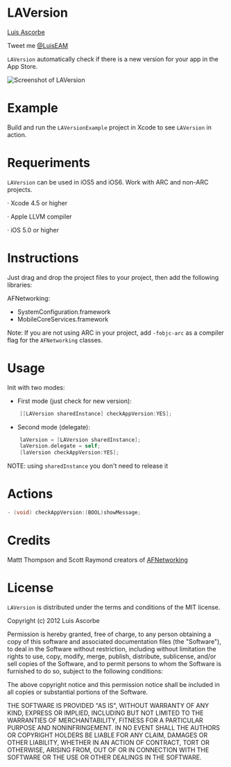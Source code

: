 LAVersion
==========

[Luis Ascorbe](http://about.me/lascorbe)

Tweet me [@LuisEAM](http://twitter.com/luiseam)

`LAVersion` automatically check if there is a new version for your app in the App Store.

![Screenshot of LAVersion](https://raw.github.com/Lascorbe/LAVersion/master/captura.png  "LAVersion Screenshot")


Example
==========
Build and run the `LAVersionExample` project in Xcode to see `LAVersion` in action.


Requeriments
==========

`LAVersion` can be used in iOS5 and iOS6. Work with ARC and non-ARC projects.

· Xcode 4.5 or higher

· Apple LLVM compiler

· iOS 5.0 or higher


Instructions
==========

Just drag and drop the project files to your project, then add the following libraries:

AFNetworking:
- SystemConfiguration.framework 
- MobileCoreServices.framework 

Note: If you are not using ARC in your project, add `-fobjc-arc` as a compiler flag for the `AFNetworking` classes.


Usage
==========

Init with two modes:

- First mode (just check for new version):
``` objective-c
    [[LAVersion sharedInstance] checkAppVersion:YES];
```

- Second mode (delegate):
``` objective-c
    laVersion = [LAVersion sharedInstance];
    laVersion.delegate = self;
    [laVersion checkAppVersion:YES];
```
NOTE: using `sharedInstance` you don't need to release it


Actions
==========
``` objective-c
- (void) checkAppVersion:(BOOL)showMessage;
```


Credits
==========

Mattt Thompson and Scott Raymond creators of [AFNetworking](https://github.com/AFNetworking/AFNetworking)


License
=======

`LAVersion` is distributed under the terms and conditions of the MIT license. 

Copyright (c) 2012 Luis Ascorbe

Permission is hereby granted, free of charge, to any person obtaining a copy of this software and associated documentation files (the "Software"), to deal in the Software without restriction, including without limitation the rights to use, copy, modify, merge, publish, distribute, sublicense, and/or sell copies of the Software, and to permit persons to whom the Software is furnished to do so, subject to the following conditions:

The above copyright notice and this permission notice shall be included in all copies or substantial portions of the Software.

THE SOFTWARE IS PROVIDED "AS IS", WITHOUT WARRANTY OF ANY KIND, EXPRESS OR IMPLIED, INCLUDING BUT NOT LIMITED TO THE WARRANTIES OF MERCHANTABILITY, FITNESS FOR A PARTICULAR PURPOSE AND NONINFRINGEMENT. IN NO EVENT SHALL THE AUTHORS OR COPYRIGHT HOLDERS BE LIABLE FOR ANY CLAIM, DAMAGES OR OTHER LIABILITY, WHETHER IN AN ACTION OF CONTRACT, TORT OR OTHERWISE, ARISING FROM, OUT OF OR IN CONNECTION WITH THE SOFTWARE OR THE USE OR OTHER DEALINGS IN THE SOFTWARE.
